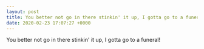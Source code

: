 ```yaml
---
layout: post
title: You better not go in there stinkin' it up, I gotta go to a funeral!
date: 2020-02-23 17:07:27 +0000
---
```


You better not go in there stinkin' it up, I gotta go to a funeral!

